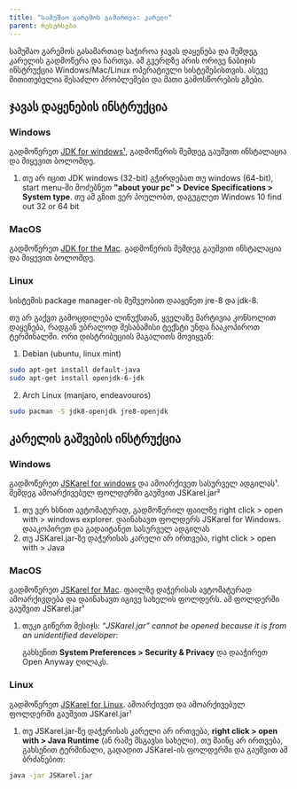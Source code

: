 ```yaml
---
title: "სამუშაო გარემოს გამართვა: კარელი"
parent: რესურსები
--- 
```


სამუშაო გარემოს გასამართად საჭიროა ჯავას დაყენება და შემდეგ კარელის გადმოწერა და ჩართვა. ამ გვერდზე არის ორივე ნაბიჯის ინსტრუქცია Windows/Mac/Linux ოპერატიული სისტემებისთვის. ასევე მითითებულია შესაძლო პრობლემები და მათი გამოსწორების გზები. 

## ჯავას დაყენების ინსტრუქცია

### Windows
გადმოწერეთ [JDK for windows¹](https://drive.google.com/file/d/16RfvDKklqyx_cvou7twgWr18JAjrXQsa/view?usp=sharing), გადმოწერის შემდეგ გაუშვით ინსტალაცია და მიყევით ბოლომდე.

1. თუ არ იცით JDK windows (32-bit) გჭირდებათ თუ windows (64-bit), start menu-ში მოძებნეთ __"about your pc" > Device Specifications > System type__. თუ ამ გზით ვერ პოულობთ, დაგუგლეთ Windows 10 find out 32 or 64 bit

### MacOS
გადმოწერეთ [JDK for the Mac](https://drive.google.com/file/d/1R_dDPnpfEYMKk5WvIcFy1th585NAVPhl/view?usp=sharing). გადმოწერის შემდეგ გაუშვით ინსტალაცია და მიყევით ბოლომდე.

### Linux
სისტემის package manager-ის მეშვეობით დააყენეთ jre-8 და jdk-8. 

თუ არ გაქვთ გამოცდილება ლინუქსთან, ყველაზე მარტივია კონსოლით დაყენება, რადგან უბრალოდ შესაბამისი ტექსტი უნდა ჩააკოპიროთ ტერმინალში. ორი დისტრიბუციის მაგალითს მოვიყვან:

1. Debian (ubuntu, linux mint)
```bash
sudo apt-get install default-java
sudo apt-get install openjdk-6-jdk
```

2. Arch Linux (manjaro, endeavouros)
```bash
sudo pacman -S jdk8-openjdk jre8-openjdk
```

## კარელის გაშვების ინსტრუქცია

### Windows
გადმოწერეთ [JSKarel for windows](https://drive.google.com/file/d/1utLHfYGnPfDShb7D5H9bNcgI66gKK-ji/view?usp=sharing) და ამოარქივეთ სასურველ ადგილას¹. შემდეგ ამოარქივებულ ფოლდერში გაუშვით JSKarel.jar²

1. თუ ვერ ხსნით ავტომატურად, გადმოწერილ ფაილზე right click > open with > windows explorer. დაინახავთ ფოლდერს JSKarel for Windows. დააკოპირეთ და გადაიტანეთ სასურველ ადგილას
2. თუ JSKarel.jar-ზე დაჭერისას კარელი არ ირთვება, right click > open with > Java

### MacOS
გადმოწერეთ [JSKarel for Mac](https://drive.google.com/file/d/1Fhx_g1FVozPerGi_UFPdXE6ZBj-yjJVb/view?usp=sharing). ფაილზე დაჭერისას ავტომატურად ამოარქივდება და დაინახავთ იგივე სახელის ფოლდერს. ამ ფოლდერში გაუშვით JSKarel.jar¹

1. თუკი გიწერთ მესიჯს: _“JSKarel.jar” cannot be opened because it is from an unidentified developer_:

   გახსენით __System Preferences > Security & Privacy__ და დააჭირეთ Open Anyway ღილაკს. 

### Linux
გადმოწერეთ [JSKarel for Linux](https://drive.google.com/file/d/1Fhx_g1FVozPerGi_UFPdXE6ZBj-yjJVb/view?usp=sharing). ამოარქივეთ და ამოარქივებულ ფოლდერში გაუშვით JSKarel.jar¹

1. თუ JSKarel.jar-ზე დაჭერისას კარელი არ ირთვება, __right click > open with > Java Runtime__ (ან რამე მსგავსი სახელი). თუ მაინც არ ირთვება, გახსენით ტერმინალი, გადადით JSKarel-ის ფოლდერში და გაუშვით ამ ბრძანებით:
```bash
java -jar JSKarel.jar
```